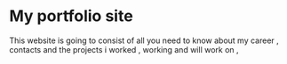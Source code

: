 # My  portfolio site

This website is going to consist of all you need to know about my career , contacts and  the projects i worked , working and will work on ,
